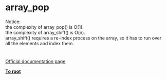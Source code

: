 # array_pop




<div class="phpcode"><span class="html">
Notice:<br>the complexity of array_pop() is O(1). <br>the complexity of array_shift() is O(n).<br>array_shift() requires a re-index process on the array, so it has to run over all the elements and index them.</span>
</div>
  

#

[Official documentation page](https://www.php.net/manual/en/function.array-pop.php)

**[To root](/README.md)**